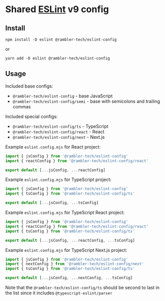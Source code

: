 # Shared [ESLint](https://eslint.org) v9 config

## Install

```
npm install -D eslint @rambler-tech/eslint-config
```

or

```
yarn add -D eslint @rambler-tech/eslint-config
```

## Usage

Included base configs:

- `@rambler-tech/eslint-config` - base JavaScript
- `@rambler-tech/eslint-config/semi` - base with semicolons and trailing commas

Included special configs:

- `@rambler-tech/eslint-config/ts` - TypeScript
- `@rambler-tech/eslint-config/react` - React
- `@rambler-tech/eslint-config/next` - Next.js

Example `eslint.config.mjs` for React project:

```mjs
import { jsConfig } from '@rambler-tech/eslint-config'
import { reactConfig } from '@rambler-tech/eslint-config/react'

export default [...jsConfig, ...reactConfig]
```

Example `eslint.config.mjs` for TypeScript project:

```mjs
import { jsConfig } from '@rambler-tech/eslint-config'
import { tsConfig } from '@rambler-tech/eslint-config/ts'

export default [...jsConfig, ...tsConfig]
```

Example `eslint.config.mjs` for TypeScript React project:

```mjs
import { jsConfig } from '@rambler-tech/eslint-config'
import { reactConfig } from '@rambler-tech/eslint-config/react'
import { tsConfig } from '@rambler-tech/eslint-config/ts'

export default [...jsConfig, ...reactConfig, ...tsConfig]
```

Example `eslint.config.mjs` for TypeScript Next.js project:

```mjs
import { jsConfig } from '@rambler-tech/eslint-config'
import { nextConfig } from '@rambler-tech/eslint-config/next'
import { tsConfig } from '@rambler-tech/eslint-config/ts'

export default [...jsConfig, ...nextConfig, ...tsConfig]
```

Note that the `@rambler-tech/eslint-config/ts` should be second to last in the list since it includes `@typescript-eslint/parser`
